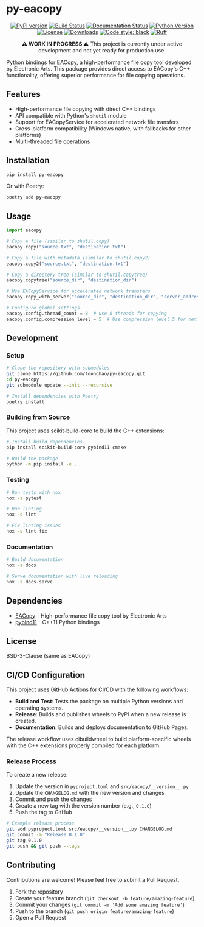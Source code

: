 # py-eacopy

<div align="center">

[![PyPI version](https://badge.fury.io/py/py-eacopy.svg)](https://badge.fury.io/py/py-eacopy)
[![Build Status](https://github.com/loonghao/py-eacopy/workflows/Build%20and%20Release/badge.svg)](https://github.com/loonghao/py-eacopy/actions)
[![Documentation Status](https://readthedocs.org/projects/py-eacopy/badge/?version=latest)](https://py-eacopy.readthedocs.io/en/latest/?badge=latest)
[![Python Version](https://img.shields.io/pypi/pyversions/py-eacopy.svg)](https://pypi.org/project/py-eacopy/)
[![License](https://img.shields.io/github/license/loonghao/py-eacopy.svg)](https://github.com/loonghao/py-eacopy/blob/main/LICENSE)
[![Downloads](https://static.pepy.tech/badge/py-eacopy)](https://pepy.tech/project/py-eacopy)
[![Code style: black](https://img.shields.io/badge/code%20style-black-000000.svg)](https://github.com/psf/black)
[![Ruff](https://img.shields.io/badge/ruff-enabled-brightgreen)](https://github.com/astral-sh/ruff)

**⚠️ WORK IN PROGRESS ⚠️**
This project is currently under active development and not yet ready for production use.

</div>

Python bindings for EACopy, a high-performance file copy tool developed by Electronic Arts. This package provides direct access to EACopy's C++ functionality, offering superior performance for file copying operations.

## Features

- High-performance file copying with direct C++ bindings
- API compatible with Python's `shutil` module
- Support for EACopyService for accelerated network file transfers
- Cross-platform compatibility (Windows native, with fallbacks for other platforms)
- Multi-threaded file operations

## Installation

```bash
pip install py-eacopy
```

Or with Poetry:

```bash
poetry add py-eacopy
```

## Usage

```python
import eacopy

# Copy a file (similar to shutil.copy)
eacopy.copy("source.txt", "destination.txt")

# Copy a file with metadata (similar to shutil.copy2)
eacopy.copy2("source.txt", "destination.txt")

# Copy a directory tree (similar to shutil.copytree)
eacopy.copytree("source_dir", "destination_dir")

# Use EACopyService for accelerated network transfers
eacopy.copy_with_server("source_dir", "destination_dir", "server_address", port=31337)

# Configure global settings
eacopy.config.thread_count = 8  # Use 8 threads for copying
eacopy.config.compression_level = 5  # Use compression level 5 for network transfers
```

## Development

### Setup

```bash
# Clone the repository with submodules
git clone https://github.com/loonghao/py-eacopy.git
cd py-eacopy
git submodule update --init --recursive

# Install dependencies with Poetry
poetry install
```

### Building from Source

This project uses scikit-build-core to build the C++ extensions:

```bash
# Install build dependencies
pip install scikit-build-core pybind11 cmake

# Build the package
python -m pip install -e .
```

### Testing

```bash
# Run tests with nox
nox -s pytest

# Run linting
nox -s lint

# Fix linting issues
nox -s lint_fix
```

### Documentation

```bash
# Build documentation
nox -s docs

# Serve documentation with live reloading
nox -s docs-serve
```

## Dependencies

- [EACopy](https://github.com/electronicarts/EACopy) - High-performance file copy tool by Electronic Arts
- [pybind11](https://github.com/pybind/pybind11) - C++11 Python bindings

## License

BSD-3-Clause (same as EACopy)

## CI/CD Configuration

This project uses GitHub Actions for CI/CD with the following workflows:

- **Build and Test**: Tests the package on multiple Python versions and operating systems.
- **Release**: Builds and publishes wheels to PyPI when a new release is created.
- **Documentation**: Builds and deploys documentation to GitHub Pages.

The release workflow uses cibuildwheel to build platform-specific wheels with the C++ extensions properly compiled for each platform.

### Release Process

To create a new release:

1. Update the version in `pyproject.toml` and `src/eacopy/__version__.py`
2. Update the `CHANGELOG.md` with the new version and changes
3. Commit and push the changes
4. Create a new tag with the version number (e.g., `0.1.0`)
5. Push the tag to GitHub

```bash
# Example release process
git add pyproject.toml src/eacopy/__version__.py CHANGELOG.md
git commit -m "Release 0.1.0"
git tag 0.1.0
git push && git push --tags
```

## Contributing

Contributions are welcome! Please feel free to submit a Pull Request.

1. Fork the repository
2. Create your feature branch (`git checkout -b feature/amazing-feature`)
3. Commit your changes (`git commit -m 'Add some amazing feature'`)
4. Push to the branch (`git push origin feature/amazing-feature`)
5. Open a Pull Request
